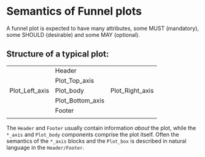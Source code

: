 # Semantics of Funnel plots

A funnel plot is expected to have many attributes, some MUST (mandatory), some SHOULD (desirable) and some MAY (optional).

## Structure of a typical plot:

|  |  |  |
| ------------- | -- | -------- |
| | Header | |
| | Plot_Top_axis | |
| Plot_Left_axis  | Plot_body  | Plot_Right_axis |
| | Plot_Bottom_axis  | |
| | Footer | |
| | | |

The `Header` and `Footer` usually contain information *about* the plot, while the `*_axis` and `Plot_body` components comprise the plot itself. Often the semantics of the `*_axis` blocks and the `Plot_box` is described in natural language in the `Header/Footer`. 








